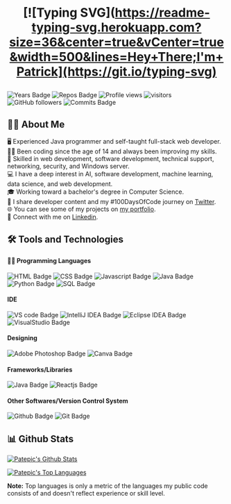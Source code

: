 <h1 align="center"> 

[![Typing SVG](https://readme-typing-svg.herokuapp.com?size=36&center=true&vCenter=true&width=500&lines=Hey+There;I'm+Patrick](https://git.io/typing-svg)

</h1>


![Years Badge](https://badges.pufler.dev/years/Patepic?&style=flat&color=black&labelColor=purple) ![Repos Badge](https://badges.pufler.dev/repos/Patepic?&style=flat&color=black&labelColor=indigo) ![Profile views](https://gpvc.arturio.dev/Patepic) ![visitors](https://visitor-badge-reloaded.herokuapp.com/badge?page_id=Patepic&lcolor=red&color=black) ![GitHub followers](https://img.shields.io/github/followers/Patepic?label=Followers&style=flat&color=black&labelColor=blue) ![Commits Badge](https://badges.pufler.dev/commits/yearly/Patepic?&style=flat&color=black&labelColor=magenta)

## 🙋‍♂️ About Me

<p>
  🖥 Experienced Java programmer and self-taught full-stack web developer.<br/>
  👨‍💻 Been coding since the age of 14 and always been improving my skills.<br/>
  📱 Skilled in web development, software development, technical support, networking, security, and Windows server.<br/>
  💻 I have a deep interest in AI, software development, machine learning, data science, and web development.<br/>
  🎓 Working toward a bachelor's degree in Computer Science.<br/>
  🤖 I share developer content and my #100DaysOfCode journey on <a href="https://twitter.com/PatricksCode">Twitter</a>.<br/>
  🌐 You can see some of my projects on <a href="https://patrickcoulter.me">my portfolio</a>.<br/>
  🔗 Connect with me on <a href="https://www.linkedin.com/in/patrick-coulter-0582a3211/">Linkedin</a>.
</p>


## 🛠️ Tools and Technologies 

#### 👨‍💻 Programming Languages

![HTML Badge](https://img.shields.io/badge/-HTML-E34F26?style=flat&labelColor=black&logo=html5&logoColor=E34F26) ![CSS Badge](https://img.shields.io/badge/-CSS-1572B6?style=flat&labelColor=black&logo=css3&logoColor=1572B6) ![Javascript Badge](https://img.shields.io/badge/-Javascript-F7DF1E?style=flat&labelColor=black&logo=javascript&logoColor=F7DF1E) ![Java Badge](https://img.shields.io/badge/-Java-007396?style=flat&labelColor=black&logo=java&logoColor=007396) ![Python Badge](https://img.shields.io/badge/-Python-3776AB?style=flat&labelColor=black&logo=python&logoColor=3776AB) ![SQL Badge](https://img.shields.io/badge/-SQL-4479A1?style=flat&labelColor=black&logo=MySQL&logoColor=4479A1) 

####  IDE
![VS code Badge](https://img.shields.io/badge/-VS_code-007ACC?style=flat&labelColor=black&logo=VisualStudioCode&logoColor=007ACC) ![IntelliJ IDEA Badge](https://img.shields.io/badge/-IntelliJ_IDEA-FD305B?style=flat&labelColor=black&logo=IntelliJIDEA&logoColor=white) ![Eclipse IDEA Badge](https://img.shields.io/badge/-Eclipse-F37626?style=flat&labelColor=black&logo=Eclipse&logoColor=white) ![VisualStudio Badge](https://img.shields.io/badge/-VisualStudio-5C2D91?style=flat&labelColor=black&logo=VisualStudio&logoColor=5C2D91)

#### Designing 
![Adobe Photoshop Badge](https://img.shields.io/badge/-Adobe_Photoshop-31A8FF?style=flat&labelColor=black&logo=AdobePhotoshop&logoColor=31A8FF) ![Canva Badge](https://img.shields.io/badge/-Canva-00C4CC?style=flat&labelColor=black&logo=Canva&logoColor=00C4CC)

#### Frameworks/Libraries
![Java Badge](https://img.shields.io/badge/-JavaFX-007396?style=flat&labelColor=black&logo=java&logoColor=007396) ![Reactjs Badge](https://img.shields.io/badge/-React-61DAFB?style=flat&labelColor=black&logo=react&logoColor=61DAFB)

#### Other Softwares/Version Control System
![Github Badge](https://img.shields.io/badge/-Github-black?style=flat&labelColor=black&logo=Github&logoColor=white) ![Git Badge](https://img.shields.io/badge/-Git-F05032?style=flat&labelColor=black&logo=Git&logoColor=F05032)



## 📊 Github Stats

<a href="https://github.com/anuraghazra/github-readme-stats"><img alt="Patepic's Github Stats" src="https://github-readme-stats.vercel.app/api?username=Patepic&show_icons=true&count_private=true&theme=react&hide_border=true&bg_color=0D1117"></a>

<a href="https://github.com/anuraghazra/github-readme-stats"><img alt="Patepic's Top Languages" src="https://github-readme-stats.vercel.app/api/top-langs/?username=Patepic&langs_count=8&layout=compact&theme=react&hide_border=true&bg_color=0D1117"></a>
  
  <b>Note:</b> Top languages is only a metric of the languages my public code consists of and doesn't reflect experience or skill level.
